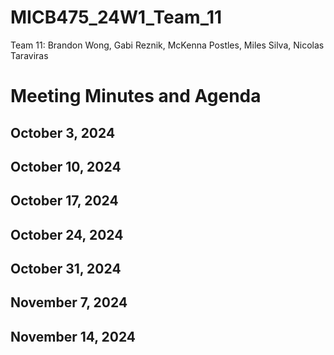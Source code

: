 # MICB475_24W1_Team_11

Team 11: Brandon Wong, Gabi Reznik, McKenna Postles, Miles Silva, Nicolas Taraviras

# Meeting Minutes and Agenda

## October 3, 2024


## October 10, 2024


## October 17, 2024


## October 24, 2024


## October 31, 2024


## November 7, 2024


## November 14, 2024
